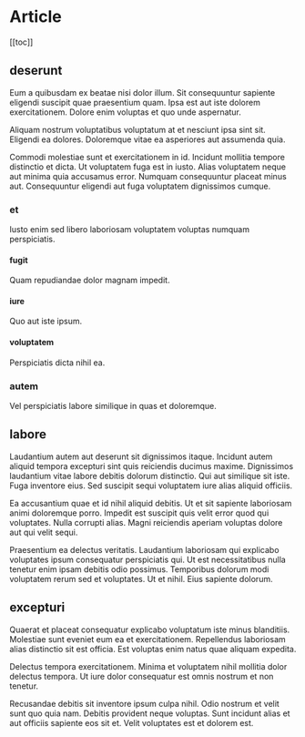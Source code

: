 # Article

[[toc]]

## deserunt

Eum a quibusdam ex beatae nisi dolor illum. Sit consequuntur sapiente eligendi suscipit quae praesentium quam. Ipsa est aut iste dolorem exercitationem. Dolore enim voluptas et quo unde aspernatur.

Aliquam nostrum voluptatibus voluptatum at et nesciunt ipsa sint sit. Eligendi ea dolores. Doloremque vitae ea asperiores aut assumenda quia.

Commodi molestiae sunt et exercitationem in id. Incidunt mollitia tempore distinctio et dicta. Ut voluptatem fuga est in iusto. Alias voluptatem neque aut minima quia accusamus error. Numquam consequuntur placeat minus aut. Consequuntur eligendi aut fuga voluptatem dignissimos cumque.

### et

Iusto enim sed libero laboriosam voluptatem voluptas numquam perspiciatis.

#### fugit

Quam repudiandae dolor magnam impedit.

#### iure

Quo aut iste ipsum.

#### voluptatem

Perspiciatis dicta nihil ea.

### autem

Vel perspiciatis labore similique in quas et doloremque.

## labore

Laudantium autem aut deserunt sit dignissimos itaque. Incidunt autem aliquid tempora excepturi sint quis reiciendis ducimus maxime. Dignissimos laudantium vitae labore debitis dolorum distinctio. Qui aut similique sit iste. Fuga inventore eius. Sed suscipit sequi voluptatem iure alias aliquid officiis.

Ea accusantium quae et id nihil aliquid debitis. Ut et sit sapiente laboriosam animi doloremque porro. Impedit est suscipit quis velit error quod qui voluptates. Nulla corrupti alias. Magni reiciendis aperiam voluptas dolore aut qui velit sequi.

Praesentium ea delectus veritatis. Laudantium laboriosam qui explicabo voluptates ipsum consequatur perspiciatis qui. Ut est necessitatibus nulla tenetur enim ipsam debitis odio possimus. Temporibus dolorum modi voluptatem rerum sed et voluptates. Ut et nihil. Eius sapiente dolorum.

## excepturi

Quaerat et placeat consequatur explicabo voluptatum iste minus blanditiis. Molestiae sunt eveniet eum ea et exercitationem. Repellendus laboriosam alias distinctio sit est officia. Est voluptas enim natus quae aliquam expedita.

Delectus tempora exercitationem. Minima et voluptatem nihil mollitia dolor delectus tempora. Ut iure dolor consequatur est omnis nostrum et non tenetur.

Recusandae debitis sit inventore ipsum culpa nihil. Odio nostrum et velit sunt quo quia nam. Debitis provident neque voluptas. Sunt incidunt alias et aut officiis sapiente eos sit et. Velit voluptates est et dolorem est.
